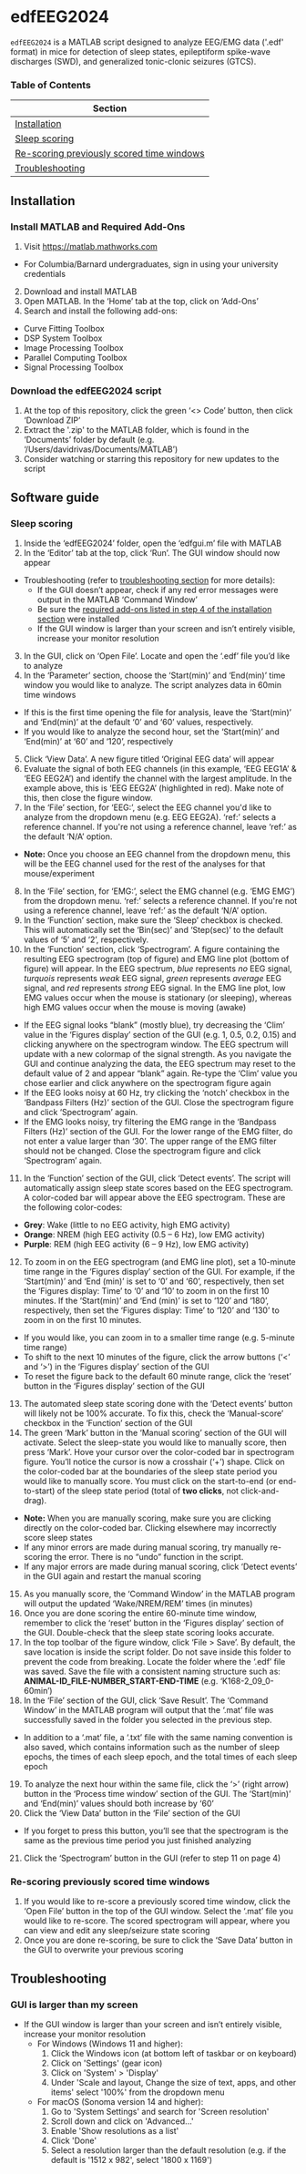 # edfEEG2024

`edfEEG2024` is a MATLAB script designed to analyze EEG/EMG data ('.edf' format) in mice for detection of sleep states, epileptiform spike-wave discharges (SWD), and generalized tonic-clonic seizures (GTCS).

### Table of Contents
| Section                                                                                 |
| --------------------------------------------------------------------------------------- |
| [Installation](#installation)                                                           |
| [Sleep scoring](#sleep-scoring)                                                         |
| [Re-scoring previously scored time windows](#re-scoring-previously-scored-time-windows) |
| [Troubleshooting](#troubleshooting)                                                     |

## Installation

### Install MATLAB and Required Add-Ons

1.	Visit https://matlab.mathworks.com
  * For Columbia/Barnard undergraduates, sign in using your university credentials
2.	Download and install MATLAB
3.	Open MATLAB. In the ‘Home’ tab at the top, click on ‘Add-Ons’
4. Search and install the following add-ons:
  * Curve Fitting Toolbox
  * DSP System Toolbox
  * Image Processing Toolbox
  * Parallel Computing Toolbox
  * Signal Processing Toolbox

### Download the edfEEG2024 script

1. At the top of this repository, click the green ‘<> Code’ button, then click ‘Download ZIP’
2. Extract the '.zip' to the MATLAB folder, which is found in the ‘Documents’ folder by default (e.g. ‘/Users/davidrivas/Documents/MATLAB’)
3. Consider watching or starring this repository for new updates to the script


## Software guide

### Sleep scoring

1. Inside the ‘edfEEG2024’ folder, open the ‘edfgui.m’ file with MATLAB
2. In the ‘Editor’ tab at the top, click ‘Run’. The GUI window should now appear
  * Troubleshooting (refer to [troubleshooting section](#troubleshooting) for more details):
    * If the GUI doesn’t appear, check if any red error messages were output in the MATLAB ‘Command Window’
    * Be sure the [required add-ons listed in step 4 of the installation section](#install-matlab-and-required-add-ons) were installed
    * If the GUI window is larger than your screen and isn’t entirely visible, increase your monitor resolution
3. In the GUI, click on ‘Open File’. Locate and open the ‘.edf’ file you’d like to analyze
4. In the ‘Parameter’ section, choose the ‘Start(min)’ and ‘End(min)’ time window you would like to analyze. The script analyzes data in 60min time windows
  * If this is the first time opening the file for analysis, leave the ‘Start(min)’ and ‘End(min)’ at the default ‘0’ and ‘60’ values, respectively.
  * If you would like to analyze the second hour, set the ‘Start(min)’ and ‘End(min)’ at ‘60’ and ‘120’, respectively
5. Click ‘View Data’. A new figure titled ‘Original EEG data’ will appear
6. Evaluate the signal of both EEG channels (in this example, ‘EEG EEG1A’ & ‘EEG EEG2A’) and identify the channel with the largest amplitude. In the example above, this is ‘EEG EEG2A’ (highlighted in red). Make note of this, then close the figure window.
7. In the ‘File’ section, for ‘EEG:’, select the EEG channel you'd like to analyze from the dropdown menu (e.g. EEG EEG2A). ‘ref:’ selects a reference channel. If you're not using a reference channel, leave ‘ref:’ as the default ‘N/A’ option.
  * **Note:** Once you choose an EEG channel from the dropdown menu, this will be the EEG channel used for the rest of the analyses for that mouse/experiment
8. In the ‘File’ section, for ‘EMG:’, select the EMG channel (e.g. ‘EMG EMG’) from the dropdown menu. ‘ref:’ selects a reference channel. If you're not using a reference channel, leave ‘ref:’ as the default ‘N/A’ option.
9. In the ‘Function’ section, make sure the ‘Sleep’ checkbox is checked. This will automatically set the ‘Bin(sec)’ and ‘Step(sec)’ to the default values of ‘5’ and ‘2’, respectively.
10. In the ‘Function’ section, click ‘Spectrogram’. A figure containing the resulting EEG spectrogram (top of figure) and EMG line plot (bottom of figure) will appear. In the EEG spectrum, *blue* represents *no* EEG signal, *turquois* represents *weak* EEG signal, *green* represents *average* EEG signal, and *red* represents *strong* EEG signal. In the EMG line plot, low EMG values occur when the mouse is stationary (or sleeping), whereas high EMG values occur when the mouse is moving (awake)
  * If the EEG signal looks “blank” (mostly blue), try decreasing the ‘Clim’ value in the ‘Figures display’ section of the GUI (e.g. 1, 0.5, 0.2, 0.15) and clicking anywhere on the spectrogram window. The EEG spectrum will update with a new colormap of the signal strength. As you navigate the GUI and continue analyzing the data, the EEG spectrum may reset to the default value of 2 and appear “blank” again. Re-type the ‘Clim’ value you chose earlier and click anywhere on the spectrogram figure again
  * If the EEG looks noisy at 60 Hz, try clicking the ‘notch’ checkbox in the ‘Bandpass Filters (Hz)’ section of the GUI. Close the spectrogram figure and click ‘Spectrogram’ again.
  * If the EMG looks noisy, try filtering the EMG range in the ‘Bandpass Filters (Hz)’ section of the GUI. For the lower range of the EMG filter, do not enter a value larger than ‘30’. The upper range of the EMG filter should not be changed. Close the spectrogram figure and click ‘Spectrogram’ again.
11. In the ‘Function’ section of the GUI, click ‘Detect events’. The script will automatically assign sleep state scores based on the EEG spectrogram. A color-coded bar will appear above the EEG spectrogram. These are the following color-codes:
  * **Grey**: Wake (little to no EEG activity, high EMG activity)
  * **Orange**: NREM (high EEG activity (0.5 – 6 Hz), low EMG activity)
  * **Purple**: REM (high EEG activity (6 – 9 Hz), low EMG activity)
12. To zoom in on the EEG spectrogram (and EMG line plot), set a 10-minute time range in the ‘Figures display’ section of the GUI. For example, if the ‘Start(min)’ and ‘End (min)’ is set to ‘0’ and ‘60’, respectively, then set the ‘Figures display: Time’ to ‘0’ and ‘10’ to zoom in on the first 10 minutes. If the ‘Start(min)’ and ‘End (min)’ is set to ‘120’ and ‘180’, respectively, then set the ‘Figures display: Time’ to ‘120’ and ‘130’ to zoom in on the first 10 minutes.
  * If you would like, you can zoom in to a smaller time range (e.g. 5-minute time range)
  * To shift to the next 10 minutes of the figure, click the arrow buttons (‘<’ and ‘>’) in the ‘Figures display’ section of the GUI
  * To reset the figure back to the default 60 minute range, click the ‘reset’ button in the ‘Figures display’ section of the GUI
13. The automated sleep state scoring done with the ‘Detect events’ button will likely not be 100% accurate. To fix this, check the ‘Manual-score’ checkbox in the ‘Function’ section of the GUI
14. The green ‘Mark’ button in the ‘Manual scoring’ section of the GUI will activate. Select the sleep-state you would like to manually score, then press ‘Mark’. Hove your cursor over the color-coded bar in spectrogram figure. You’ll notice the cursor is now a crosshair (‘+’) shape. Click on the color-coded bar at the boundaries of the sleep state period you would like to manually score. You must click on the start-to-end (or end-to-start) of the sleep state period (total of **two clicks**, not click-and-drag).
  * **Note:** When you are manually scoring, make sure you are clicking directly on the color-coded bar. Clicking elsewhere may incorrectly score sleep states
  * If any minor errors are made during manual scoring, try manually re-scoring the error. There is no “undo” function in the script.
  * If any major errors are made during manual scoring, click ‘Detect events’ in the GUI again and restart the manual scoring
15. As you manually score, the ‘Command Window’ in the MATLAB program will output the updated ‘Wake/NREM/REM’ times (in minutes)
16.	Once you are done scoring the entire 60-minute time window, remember to click the ‘reset’ button in the ‘Figures display’ section of the GUI. Double-check that the sleep state scoring looks accurate.
17. In the top toolbar of the figure window, click ‘File > Save’. By default, the save location is inside the script folder. Do not save inside this folder to prevent the code from breaking. Locate the folder where the ‘.edf’ file was saved. Save the file with a consistent  naming structure such as: **ANIMAL-ID_FILE-NUMBER_START-END-TIME** (e.g. ‘K168-2_09_0-60min’)
18. In the ‘File’ section of the GUI, click ‘Save Result’. The ‘Command Window’ in the MATLAB program will output that the ‘.mat’ file was successfully saved in the folder you selected in the previous step.
  * In addition to a ‘.mat’ file, a ‘.txt’ file with the same naming convention is also saved, which contains information such as the number of sleep epochs, the times of each sleep epoch, and the total times of each sleep epoch
19. To analyze the next hour within the same file, click the ‘>’ (right arrow) button in the ‘Process time window’ section of the GUI. The ‘Start(min)’ and ‘End(min)’ values should both increase by ‘60’
20. Click the ‘View Data’ button in the ‘File’ section of the GUI
  * If you forget to press this button, you’ll see that the spectrogram is the same as the previous time period you just finished analyzing
21. Click the ‘Spectrogram’ button in the GUI (refer to step 11 on page 4)

### Re-scoring previously scored time windows

1. If you would like to re-score a previously scored time window, click the ‘Open File’ button in the top of the GUI window. Select the ‘.mat’ file you would like to re-score. The scored spectrogram will appear, where you can view and edit any sleep/seizure state scoring
2. Once you are done re-scoring, be sure to click the ‘Save Data’ button in the GUI to overwrite your previous scoring


## Troubleshooting

### GUI is larger than my screen

* If the GUI window is larger than your screen and isn’t entirely visible, increase your monitor resolution
  * For Windows (Windows 11 and higher):
    1. Click the Windows icon (at bottom left of taskbar or on keyboard)
    2. Click on 'Settings' (gear icon)
    3. Click on 'System' > 'Display'
    4. Under 'Scale and layout, Change the size of text, apps, and other items' select '100%' from the dropdown menu
  * For macOS (Sonoma version 14 and higher):
    1. Go to 'System Settings' and search for 'Screen resolution'
    2. Scroll down and click on 'Advanced...'
    3. Enable 'Show resolutions as a list'
    4. Click 'Done'
    5. Select a resolution larger than the default resolution (e.g. if the default is '1512 x 982', select '1800 x 1169')